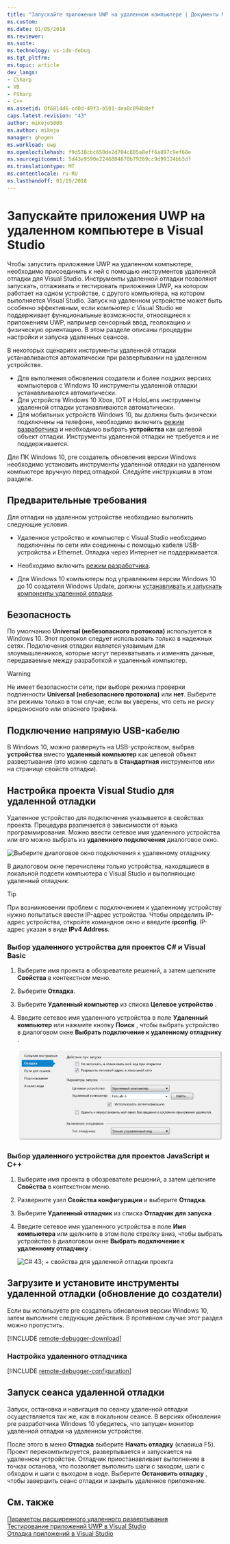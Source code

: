 ```yaml
---
title: "Запускайте приложения UWP на удаленном компьютере | Документы Microsoft"
ms.custom: 
ms.date: 01/05/2018
ms.reviewer: 
ms.suite: 
ms.technology: vs-ide-debug
ms.tgt_pltfrm: 
ms.topic: article
dev_langs:
- CSharp
- VB
- FSharp
- C++
ms.assetid: 0f6814d6-cd0d-49f3-b501-dea8c094b8ef
caps.latest.revision: "43"
author: mikejo5000
ms.author: mikejo
manager: ghogen
ms.workload: uwp
ms.openlocfilehash: f9d538cbc650de2d704c885a8eff6a897c9ef68e
ms.sourcegitcommit: 5d43e9590e2246084670b79269cc9d99124bb3df
ms.translationtype: MT
ms.contentlocale: ru-RU
ms.lasthandoff: 01/19/2018
---
```

# <a name="run-uwp-apps-on-a-remote-machine-in-visual-studio"></a>Запускайте приложения UWP на удаленном компьютере в Visual Studio
  
Чтобы запустить приложение UWP на удаленном компьютере, необходимо присоединить к ней с помощью инструментов удаленной отладки для Visual Studio. Инструменты удаленной отладки позволяют запускать, отлаживать и тестировать приложения UWP, на котором работает на одном устройстве, с другого компьютера, на котором выполняется Visual Studio. Запуск на удаленном устройстве может быть особенно эффективным, если компьютер с Visual Studio не поддерживает функциональные возможности, относящиеся к приложениям UWP, например сенсорный ввод, геолокацию и физическую ориентацию. В этом разделе описаны процедуры настройки и запуска удаленных сеансов.

В некоторых сценариях инструменты удаленной отладки устанавливаются автоматически при развертывании на удаленном устройстве.

- Для выполнения обновления создатели и более поздних версиях компьютеров с Windows 10 инструменты удаленной отладки устанавливаются автоматически.
- Для устройств Windows 10 Xbox, IOT и HoloLens инструменты удаленной отладки устанавливаются автоматически.
- Для мобильных устройств Windows 10, вы должны быть физически подключены на телефоне, необходимо включить [режим разработчика](/windows/uwp/get-started/enable-your-device-for-development) и необходимо выбрать **устройства** как целевой объект отладки. Инструменты удаленной отладки не требуется и не поддерживается.

Для ПК Windows 10, pre создатель обновления версии Windows необходимо установить инструменты удаленной отладки на удаленном компьютере вручную перед отладкой. Следуйте инструкциям в этом разделе. 
  
##  <a name="BKMK_Prerequisites"></a> Предварительные требования  
 Для отладки на удаленном устройстве необходимо выполнить следующие условия.  
  
- Удаленное устройство и компьютер с Visual Studio необходимо подключены по сети или соединены с помощью кабеля USB-устройства и Ethernet. Отладка через Интернет не поддерживается.  

- Необходимо включить [режим разработчика](/windows/uwp/get-started/enable-your-device-for-development). 
  
- Для Windows 10 компьютеры под управлением версии Windows 10 до 10 создателя Windows Update, должны [устанавливать и запускать компоненты удаленной отладки](#BKMK_download).
  
##  <a name="BKMK_Security"></a> Безопасность  
По умолчанию **Universal (небезопасного протокола)** используется в Windows 10. Этот протокол следует использовать только в надежных сетях. Подключения отладки является уязвимым для злоумышленников, которые могут перехватывать и изменять данные, передаваемые между разработкой и удаленный компьютер.
  
> [!WARNING]
>  Не имеет безопасности сети, при выборе режима проверки подлинности **Universal (небезопасного протокола)** или **нет**. Выберите эти режимы только в том случае, если вы уверены, что сеть не риску вредоносного или опасного трафика.  
  
##  <a name="BKMK_DirectConnect"></a>Подключение напрямую USB-кабелю 

В Windows 10, можно развернуть на USB-устройством, выбрав **устройства** вместо **удаленный компьютер** как целевой объект развертывания (это можно сделать в **Стандартная** инструментов или на странице свойств отладки).

##  <a name="BKMK_ConnectVS"></a>Настройка проекта Visual Studio для удаленной отладки  
 Удаленное устройство для подключения указывается в свойствах проекта. Процедура различается в зависимости от языка программирования. Можно ввести сетевое имя удаленного устройства или его можно выбрать из **удаленного подключения** диалоговое окно.  
  
 ![Выберите диалоговое окно подключения к удаленному отладчику](../debugger/media/vsrun_selectremotedebuggerdlg.png "VSRUN_SelectRemoteDebuggerDlg")  
  
 В диалоговом окне перечислены только устройства, находящиеся в локальной подсети компьютера с Visual Studio и выполняющие удаленный отладчик.  
  
> [!TIP]
>  При возникновении проблем с подключением к удаленному устройству нужно попытаться ввести IP-адрес устройства. Чтобы определить IP-адрес устройства, откройте командное окно и введите **ipconfig**. IP-адрес указан в виде **IPv4 Address**.  
  
###  <a name="BKMK_Choosing_the_remote_device_for_C__and_Visual_Basic_projects"></a>Выбор удаленного устройства для проектов C# и Visual Basic  
  
1.  Выберите имя проекта в обозревателе решений, а затем щелкните **Свойства** в контекстном меню.  
  
2.  Выберите **Отладка**.  
  
3.  Выберите **Удаленный компьютер** из списка **Целевое устройство** .  
  
4.  Введите сетевое имя удаленного устройства в поле **Удаленный компьютер** или нажмите кнопку **Поиск** , чтобы выбрать устройство в диалоговом окне **Выбрать подключение к удаленному отладчику** . 

    ![Свойства управляемого проекта для удаленной отладки](../debugger/media/vsrun_managed_projprop_remote.png "VSRUN_Managed_ProjProp_Remote")  
  
###  <a name="BKMK_Choosing_the_remote_device_for_JavaScript_and_C___projects"></a>Выбор удаленного устройства для проектов JavaScript и C++  
  
1.  Выберите имя проекта в обозревателе решений, а затем щелкните **Свойства** в контекстном меню.  
  
2.  Разверните узел **Свойства конфигурации** и выберите **Отладка**.  
  
3.  Выберите **Удаленный отладчик** из списка **Отладчик для запуска** .  
  
4.  Введите сетевое имя удаленного устройства в поле **Имя компьютера** или щелкните в этом поле стрелку вниз, чтобы выбрать устройство в диалоговом окне **Выбрать подключение к удаленному отладчику** .  

    ![C# 43; &#43; свойства для удаленной отладки проекта](../debugger/media/vsrun_cpp_projprop_remote.png "VSRUN_CPP_ProjProp_Remote")
  
## <a name="BKMK_download"></a>Загрузите и установите инструменты удаленной отладки (обновление до создатели)

Если вы используете pre создатель обновления версии Windows 10, затем выполните следующие действия. В противном случае этот раздел можно пропустить.

[!INCLUDE [remote-debugger-download](../debugger/includes/remote-debugger-download.md)]
  
### <a name="BKMK_setup"></a>Настройка удаленного отладчика

[!INCLUDE [remote-debugger-configuration](../debugger/includes/remote-debugger-configuration.md)]  
  
##  <a name="BKMK_RunRemoteDebug"></a>Запуск сеанса удаленной отладки  
 Запуск, остановка и навигация по сеансу удаленной отладки осуществляется так же, как в локальном сеансе. В версиях обновления pre разработчика Windows 10 убедитесь, что запущен монитор удаленной отладки на удаленном устройстве.  
  
 После этого в меню **Отладка** выберите **Начать отладку** (клавиша F5). Проект перекомпилируется, развертывается и запускается на удаленном устройстве. Отладчик приостанавливает выполнение в точках останова, что позволяет выполнить шаги с заходом, шаги с обходом и шаги с выходом в коде. Выберите **Остановить отладку** , чтобы завершить сеанс отладки и закрыть удаленное приложение.
  
## <a name="see-also"></a>См. также  
 [Параметры расширенного удаленного развертывания](/windows/uwp/debug-test-perf/deploying-and-debugging-uwp-apps#advanced-remote-deployment-options)  
 [Тестирование приложений UWP в Visual Studio](../test/testing-store-apps-with-visual-studio.md)   
 [Отладка приложений в Visual Studio](../debugger/debug-store-apps-in-visual-studio.md)